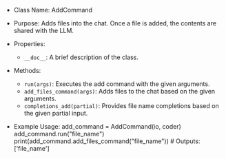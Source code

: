 - Class Name: AddCommand
- Purpose: Adds files into the chat. Once a file is added, the contents are shared with the LLM.

- Properties:
    - `__doc__`: A brief description of the class.

- Methods:
    - `run(args)`: Executes the add command with the given arguments.
    - `add_files_command(args)`: Adds files to the chat based on the given arguments.
    - `completions_add(partial)`: Provides file name completions based on the given partial input.

- Example Usage:
add_command = AddCommand(io, coder)
add_command.run("file_name")
print(add_command.add_files_command("file_name"))  # Outputs: ['file_name']
